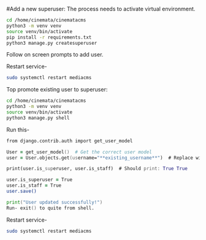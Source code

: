 #Add a new superuser:
The process needs to activate virtual environment.

```zsh
cd /home/cinemata/cinematacms
python3 -m venv venv
source venv/bin/activate
pip install -r requirements.txt
python3 manage.py createsuperuser
```
Follow on screen prompts to add user.

Restart service- 
```zsh
sudo systemctl restart mediacms
```
Top promote existing user to superuser:

```zsh
cd /home/cinemata/cinematacms
python3 -m venv venv
source venv/bin/activate
python3 manage.py shell
```

Run this-
```zsh
from django.contrib.auth import get_user_model 

User = get_user_model()  # Get the correct user model
user = User.objects.get(username="**existing_username**")  # Replace with actual username

print(user.is_superuser, user.is_staff)  # Should print: True True

user.is_superuser = True
user.is_staff = True
user.save()

print("User updated successfully!") 
Run- exit() to quite from shell.
```

Restart service- 
```zsh
sudo systemctl restart mediacms
```
